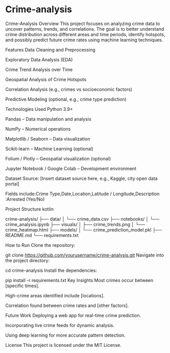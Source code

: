 # Crime-analysis

Crime-Analysis
Overview
This project focuses on analyzing crime data to uncover patterns, trends, and correlations. The goal is to better understand crime distribution across different areas and time periods, identify hotspots, and possibly predict future crime rates using machine learning techniques.

Features
Data Cleaning and Preprocessing

Exploratory Data Analysis (EDA)

Crime Trend Analysis over Time

Geospatial Analysis of Crime Hotspots

Correlation Analysis (e.g., crimes vs socioeconomic factors)

Predictive Modeling (optional, e.g., crime type prediction)

Technologies Used
Python 3.9+

Pandas – Data manipulation and analysis

NumPy – Numerical operations

Matplotlib / Seaborn – Data visualization

Scikit-learn – Machine Learning (optional)

Folium / Plotly – Geospatial visualization (optional)

Jupyter Notebook / Google Colab – Development environment

Dataset
Source: [Insert dataset source here, e.g., Kaggle, city open data portal]

Fields include:Crime Type,Date,Location,Latitude / Longitude,Description :Arrested (Yes/No)



Project Structure
kotlin

crime-analysis/
├── data/
│   └── crime_data.csv
├── notebooks/
│   └── crime_analysis.ipynb
├── visuals/
│   ├── crime_trends.png
│   └── crime_heatmap.html
├── models/
│   └── crime_prediction_model.pkl
├── README.md
└── requirements.txt


How to Run
Clone the repository:

git clone https://github.com/yourusername/crime-analysis.git
Navigate into the project directory:


cd crime-analysis
Install the dependencies:


pip install -r requirements.txt
Key Insights
Most crimes occur between [specific times].

High-crime areas identified include [locations].

Correlation found between crime rates and [other factors].

Future Work
Deploying a web app for real-time crime prediction.

Incorporating live crime feeds for dynamic analysis.

Using deep learning for more accurate pattern detection.

License
This project is licensed under the MIT License.
